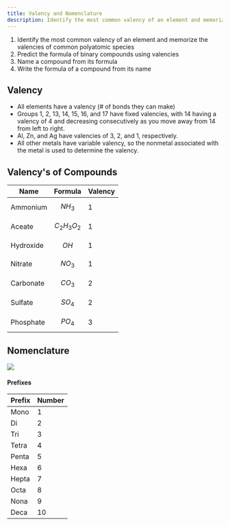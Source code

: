 ```yaml
---
title: Valency and Nomenclature
description: Identify the most common valency of an element and memorize the valencies of common polyatomic species. Predict the formula of binary compounds using valencies. Name a compound from its formula. Write the formula of a compound from its name.
---
```


1. Identify the most common valency of an element and memorize the valencies of common polyatomic species
2. Predict the formula of binary compounds using valencies
3. Name a compound from its formula
4. Write the formula of a compound from its name

## Valency
- All elements have a valency (# of bonds they can make)
- Groups 1, 2, 13, 14, 15, 16, and 17 have fixed valencies, with 14 having a valency of 4 and decreasing consecutively as you move away from 14 from left to right.
- Al, Zn, and Ag have valencies of 3, 2, and 1, respectively.
- All other metals have variable valency, so the nonmetal associated with the metal is used to determine the valency.

## Valency's of Compounds

| Name          | Formula | Valency |
|---------------|---------|---------|
| Ammonium      | $$NH_3$$    | 1       |
| Aceate        | $$C_2H_3O_2$$ | 1       |
| Hydroxide     | $$OH$$     | 1       |
| Nitrate       | $$NO_3$$    | 1       |
| Carbonate     | $$CO_3$$    | 2       |
| Sulfate       | $$SO_4$$    | 2       |
| Phosphate     | $$PO_4$$    | 3       |

## Nomenclature
[![](https://mermaid.ink/img/pako:eNp1VNtymzAQ_ZUdnmBqPzRpXzyTdrAdp-RimDhD7IIfFBBGE5AYAbmMJ6_9gH5iv6SLhLHSC0-sdHb36OyR9lYiUmpNrJhnhXhOciIbuJvHHPBzo1WD8RbG4y8w3ceWVwNr4IY2pIAPsBS8VL9CwvLbqbHyNbbedIkp5sKG1qrELIqthZAlaSbg2msHpmOW0tjaauxMgc6xz1xghm5juw7k5IkCgYy90BSeSEF58npscW62WGCLe8kaekwf6ivgUijcxd84eGZNDqEuD4zDrSgJh2VbUkmKGpDwUOpCFfF0sNCB1mcQxZ46yDkRZSVanh7peibdy8jbcSEp1G2Gx9sakJ7oVeSmKXQ6vcdcqt1rPMZMlA-M04OkA8er_yHeiX6tUDcdKqfJ42QQQGTgwpkZHkvfqKQlJp2_kLIqaI21i7ZkvC3Bf-nI_vrxE5dO_ZMReFJwsD3PgUXRCnnYXdAFboaEk5Rhmu2FDgS5qKucNBoRBv6nfyMONcLgRJEyzNbr5u-1WYd5GO7sJ-GbkwiigzPXLmyURv1hA7V_q8fb5BTwkA9UdopkTNZGi07dM_h4nPWt2WEVIbVKUpwhcEpT9HKGN2e9NbA9-Ts19B57AGnYnQKEOljpQFOraSJ4arDZODiL1x3lR0KhSeg-mktRwVh0F3iM90uKsm-6NeA9p3V0RWl1IEVQ3LpH3av9TTTY7E8F1xqgg40Kvr_zzsw_AXtG5AMaZc5EZyBnBMGs-Ay2HriQbQ0B5Q1J8kJ5yDEG7xs8XTfyOD4SLAWPV23Tc7BGFt7jkrAUH7t9txZbOMwSb8IEf1MiH2N8BN8QR9pGrF55Yk0a2dKRJUW7y61Jho8ARm2Voj_njOwkKTXk7Tdl4JO-?type=png)](https://mermaid.live/edit#pako:eNp1VNtymzAQ_ZUdnmBqPzRpXzyTdrAdp-RimDhD7IIfFBBGE5AYAbmMJ6_9gH5iv6SLhLHSC0-sdHb36OyR9lYiUmpNrJhnhXhOciIbuJvHHPBzo1WD8RbG4y8w3ceWVwNr4IY2pIAPsBS8VL9CwvLbqbHyNbbedIkp5sKG1qrELIqthZAlaSbg2msHpmOW0tjaauxMgc6xz1xghm5juw7k5IkCgYy90BSeSEF58npscW62WGCLe8kaekwf6ivgUijcxd84eGZNDqEuD4zDrSgJh2VbUkmKGpDwUOpCFfF0sNCB1mcQxZ46yDkRZSVanh7peibdy8jbcSEp1G2Gx9sakJ7oVeSmKXQ6vcdcqt1rPMZMlA-M04OkA8er_yHeiX6tUDcdKqfJ42QQQGTgwpkZHkvfqKQlJp2_kLIqaI21i7ZkvC3Bf-nI_vrxE5dO_ZMReFJwsD3PgUXRCnnYXdAFboaEk5Rhmu2FDgS5qKucNBoRBv6nfyMONcLgRJEyzNbr5u-1WYd5GO7sJ-GbkwiigzPXLmyURv1hA7V_q8fb5BTwkA9UdopkTNZGi07dM_h4nPWt2WEVIbVKUpwhcEpT9HKGN2e9NbA9-Ts19B57AGnYnQKEOljpQFOraSJ4arDZODiL1x3lR0KhSeg-mktRwVh0F3iM90uKsm-6NeA9p3V0RWl1IEVQ3LpH3av9TTTY7E8F1xqgg40Kvr_zzsw_AXtG5AMaZc5EZyBnBMGs-Ay2HriQbQ0B5Q1J8kJ5yDEG7xs8XTfyOD4SLAWPV23Tc7BGFt7jkrAUH7t9txZbOMwSb8IEf1MiH2N8BN8QR9pGrF55Yk0a2dKRJUW7y61Jho8ARm2Voj_njOwkKTXk7Tdl4JO-)

#### Prefixes

| Prefix | Number |
|--------|--------|
| Mono   | 1      |
| Di     | 2      |
| Tri    | 3      |
| Tetra  | 4      |
| Penta  | 5      |
| Hexa   | 6      |
| Hepta  | 7      |
| Octa   | 8      |
| Nona   | 9      |
| Deca   | 10     |

